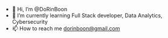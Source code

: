 - 👋 Hi, I’m @DoRinBoon
- 🌱 I’m currently learning Full Stack developer, Data Analytics, Cybersecurity
- 📫 How to reach me dorinboon@gmail.com

<!---
DoRinBoon/DoRinBoon is a ✨ special ✨ repository because its `README.md` (this file) appears on your GitHub profile.
You can click the Preview link to take a look at your changes.
--->
